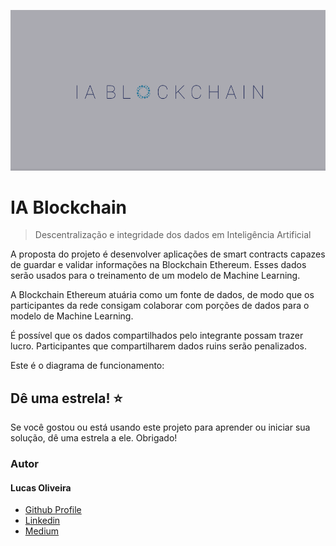 ![IABlockchain](https://github.com/LucasOliveiraS/ia-blockchain/blob/master/assets/logo3.png)

# IA Blockchain

> Descentralização e integridade dos dados em Inteligência Artificial

A proposta do projeto é desenvolver aplicações de smart contracts capazes de guardar e validar informações na Blockchain Ethereum. Esses dados serão usados para o treinamento de um modelo de Machine Learning.

A Blockchain Ethereum atuária como um fonte de dados, de modo que os participantes da rede consigam colaborar com porções de dados para o modelo de Machine Learning.

É possível que os dados compartilhados pelo integrante possam trazer lucro. Participantes que compartilharem dados ruins serão penalizados.

Este é o diagrama de funcionamento:



## Dê uma estrela! :star:

Se você gostou ou está usando este projeto para aprender ou iniciar sua solução, dê uma estrela a ele. Obrigado!

<h3>Autor</h3>
<h4>Lucas Oliveira</h4>

 <ul>
  <li><a href="https://github.com/LucasOliveiraS">Github Profile</a></li>
  <li><a href="https://www.linkedin.com/in/lucas-oliveira-492723127/">Linkedin</a></li>
  <li><a href="https://medium.com/@lucasoliveiras">Medium</a></li>
</ul>